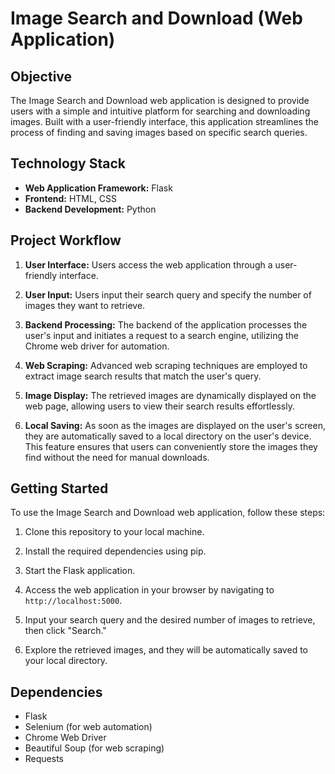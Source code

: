 # Image Search and Download (Web Application)

## Objective
The Image Search and Download web application is designed to provide users with a simple and intuitive platform for searching and downloading images. Built with a user-friendly interface, this application streamlines the process of finding and saving images based on specific search queries.

## Technology Stack
- **Web Application Framework:** Flask
- **Frontend:** HTML, CSS
- **Backend Development:** Python

## Project Workflow

1. **User Interface:** Users access the web application through a user-friendly interface.

2. **User Input:** Users input their search query and specify the number of images they want to retrieve.

3. **Backend Processing:** The backend of the application processes the user's input and initiates a request to a search engine, utilizing the Chrome web driver for automation.

4. **Web Scraping:** Advanced web scraping techniques are employed to extract image search results that match the user's query.

5. **Image Display:** The retrieved images are dynamically displayed on the web page, allowing users to view their search results effortlessly.

6. **Local Saving:** As soon as the images are displayed on the user's screen, they are automatically saved to a local directory on the user's device. This feature ensures that users can conveniently store the images they find without the need for manual downloads.

## Getting Started
To use the Image Search and Download web application, follow these steps:

1. Clone this repository to your local machine.

2. Install the required dependencies using pip.

3. Start the Flask application.
   
4. Access the web application in your browser by navigating to `http://localhost:5000`.

5. Input your search query and the desired number of images to retrieve, then click "Search."

6. Explore the retrieved images, and they will be automatically saved to your local directory.

## Dependencies
- Flask
- Selenium (for web automation)
- Chrome Web Driver
- Beautiful Soup (for web scraping)
- Requests


